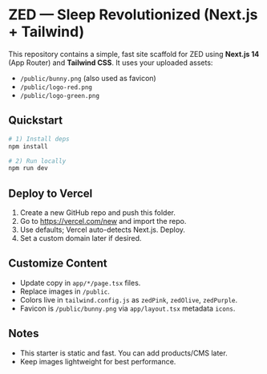 # ZED — Sleep Revolutionized (Next.js + Tailwind)

This repository contains a simple, fast site scaffold for ZED using **Next.js 14** (App Router) and **Tailwind CSS**.
It uses your uploaded assets:
- `/public/bunny.png` (also used as favicon)
- `/public/logo-red.png`
- `/public/logo-green.png`

## Quickstart

```bash
# 1) Install deps
npm install

# 2) Run locally
npm run dev
```

## Deploy to Vercel

1. Create a new GitHub repo and push this folder.
2. Go to https://vercel.com/new and import the repo.
3. Use defaults; Vercel auto-detects Next.js. Deploy.
4. Set a custom domain later if desired.

## Customize Content

- Update copy in `app/*/page.tsx` files.
- Replace images in `/public`.
- Colors live in `tailwind.config.js` as `zedPink`, `zedOlive`, `zedPurple`.
- Favicon is `/public/bunny.png` via `app/layout.tsx` metadata `icons`.

## Notes
- This starter is static and fast. You can add products/CMS later.
- Keep images lightweight for best performance.
